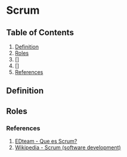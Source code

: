 # Scrum

## Table of Contents
1. [Definition](#definition)
2. [Roles](#roles)
3. []
4. []
5. [References](#references)

## Definition

## Roles

### References
1. [EDteam - Que es Scrum?](https://www.youtube.com/watch?v=sLexw-z13Fo)
2. [Wikipedia - Scrum  (software development)](https://en.wikipedia.org/wiki/Scrum_(software_development))


